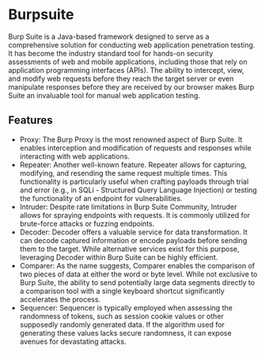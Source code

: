 # Burpsuite

Burp Suite is a Java-based framework designed to serve as a comprehensive solution for conducting web application penetration testing. It has become the industry standard tool for hands-on security assessments of web and mobile applications, including those that rely on application programming interfaces (APIs). The ability to intercept, view, and modify web requests before they reach the target server or even manipulate responses before they are received by our browser makes Burp Suite an invaluable tool for manual web application testing.

## Features

- Proxy: The Burp Proxy is the most renowned aspect of Burp Suite. It enables interception and modification of requests and responses while interacting with web applications.
- Repeater: Another well-known feature. Repeater allows for capturing, modifying, and resending the same request multiple times. This functionality is particularly useful when crafting payloads through trial and error (e.g., in SQLi - Structured Query Language Injection) or testing the functionality of an endpoint for vulnerabilities.
- Intruder: Despite rate limitations in Burp Suite Community, Intruder allows for spraying endpoints with requests. It is commonly utilized for brute-force attacks or fuzzing endpoints.
- Decoder: Decoder offers a valuable service for data transformation. It can decode captured information or encode payloads before sending them to the target. While alternative services exist for this purpose, leveraging Decoder within Burp Suite can be highly efficient.
- Comparer: As the name suggests, Comparer enables the comparison of two pieces of data at either the word or byte level. While not exclusive to Burp Suite, the ability to send potentially large data segments directly to a comparison tool with a single keyboard shortcut significantly accelerates the process.
- Sequencer: Sequencer is typically employed when assessing the randomness of tokens, such as session cookie values or other supposedly randomly generated data. If the algorithm used for generating these values lacks secure randomness, it can expose avenues for devastating attacks.